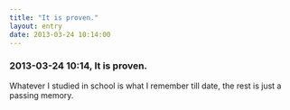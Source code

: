 ```yaml
---
title: "It is proven."
layout: entry
date: 2013-03-24 10:14:00
---
```

### 2013-03-24 10:14, It is proven. 

Whatever I studied in school is what I remember till date, the rest is just a passing memory. 
